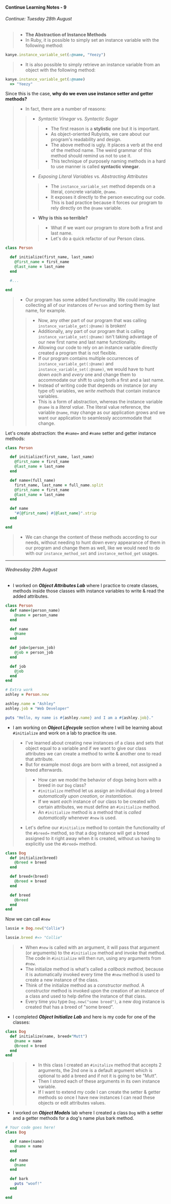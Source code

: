 #### Continue Learning Notes - 9

###### Continue: Tuesday 28th August

>* __The Abstraction of Instance Methods__
>* In Ruby, it is possible to simply set an instance variable with the following method:
```Ruby
kanye.instance_variable_set(:@name, "Yeezy")
```
>* It is also possible to simply retrieve an instance variable from an object with the following method:
```Ruby
kanye.instance_variable_get(:@name)
  => "Yeezy"
```
Since this is the case, __why do we even use instance setter and getter methods?__

>* In fact, there are a number of reasons:
>>* *Syntactic Vinegar* vs. *Syntactic Sugar*
>>>* The first reason is a __stylistic__ one but it is important.
>>>* As object-oriented Rubyists, we care about our program's readability and design.
>>>* The above method is ugly. It places a verb at the end of the method name. The weird grammar of this method should remind us not to use it.
>>>* This technique of purposely naming methods in a hard to use manner is called __syntactic vinegar__.
>>* *Exposing Literal Variables* vs. *Abstracting Attributes*
>>>* The `instance_variable_set` method depends on a literal, concrete variable, `@name`.
>>>* It exposes it directly to the person executing our code. This is bad practice because it forces our program to rely directly on the `@name` variable.
>>* __Why is this so terrible?__
>>>* What if we want our program to store both a first and last name.
>>>* Let's do a quick refactor of our Person class.

```Ruby
class Person

  def initialize(first_name, last_name)
    @first_name = first_name
    @last_name = last_name
  end

  #...

end
```
>* Our program has some added functionality. We could imagine collecting all of our instances of `Person` and sorting them by last name, for example.
>>* Now, any other part of our program that was calling `instance_variable_get(:@name)` is broken!
>>* Additionally, any part of our program that is calling `instance_variable_set(:@name)` isn't taking advantage of our new first name and last name functionality.
>>* Allowing our code to rely on an instance variable directly created a program that is not flexible.
>>* If our program contains multiple occurrences of `instance_variable_get(:@name)` and `instance_variable_set(:@name)`, we would have to hunt down *each* and *every* one and change them to accommodate our shift to using both a first and a last name.
>>* Instead of writing code that depends on instance (or any type of) variables, we *write methods* that contain instance variables.
>>* This is a form of abstraction, whereas the instance variable `@name` is a *literal value*. The literal value reference, the variable `@name`, may change as our application grows and we want our application to seamlessly accommodate that change.

Let's create abstraction: the `#name=` and `#name` setter and getter instance methods:
```Ruby
class Person

  def initialize(first_name, last_name)
    @first_name = first_name
    @last_name = last_name
  end

  def name=(full_name)
    first_name, last_name = full_name.split
    @first_name = first_name
    @last_name = last_name
  end

  def name
    "#{@first_name} #{@last_name}".strip
  end

end
```
>* We can change the content of these methods according to our needs, without needing to hunt down every appearance of them in our program and change them as well, like we would need to do with our `instance_method_set` and `instance_method_get` usages.

---

###### Wednesday 29th August
+ I worked on *__Object Attributes Lab__* where I practice to create classes, methods inside those classes with instance variables to write & read the added attributes.

```Ruby
class Person
  def name=(person_name)
    @name = person_name
  end

  def name
    @name
  end

  def job=(person_job)
    @job = person_job
  end

  def job
    @job
  end
end

# Extra work
ashley = Person.new

ashley.name = "Ashley"
ashley.job = "Web Developer"

puts "Hello, my name is #{ashley.name} and I am a #{ashley.job}."
```
+ I am working on *__Object Lifecycle__*
section where I will be learning about `#initialize` and work on a lab to practice its use.
>* I've learned about creating new instances of a class and sets that object equal to a variable and if we want to give our class attributes we can create a method to write & another one to read that attribute.
>* But for example most dogs are born with a breed, not assigned a breed afterwards.
>>* How can we model the behavior of dogs being born with a breed in our `Dog` class?
>>* `#initialize` method let us assign an individual dog a breed *automatically upon creation*, or *instantiation*.
>>* If we want *each* instance of our class to be created with certain attributes, we must define an `#initialize` method.
>>* An `#initialize` method is a method that is *called automatically* whenever `#new` is used.
>* Let's define our `#initialize` method to contain the functionality of the `#breed=` method, so that a dog instance will get a breed assigned to it right away when it is created, without us having to explicitly use the `#breed=` method.

```Ruby
class Dog
  def initialize(breed)
    @breed = breed
  end

  def breed=(breed)
    @breed = breed
  end

  def breed
    @breed
  end
end
```
Now we can call `#new`

```Ruby
lassie = Dog.new("Collie")

lassie.breed #=> "Collie"
```
>* When `#new` is called with an argument, it will pass that argument (or arguments) to the `#initialize` method and invoke that method. The code in `#initialize` will then run, using any arguments from `#new`.
>* The initialize method is what's called a *callback method*, because it is automatically invoked every time the `#new` method is used to create a new instance of the class.
>* Think of the initialize method as a *constructor method*. A constructor method is invoked upon the creation of an instance of a class and used to help define the instance of that class.
>* Every time you type `Dog.new("some breed")`, a new dog instance is created that has a breed of "some breed".

+ I completed *__Object Initialize Lab__* and here is my code for one of the classes:

```Ruby
class Dog
  def initialize(name, breed="Mutt")
    @name = name
    @breed = breed
  end
end
```
>>* In this class I created an `#initalize` method that accepts 2 arguments, the 2nd one is a default argument which is optional to add a breed and if not it is going to be "Mutt".
>>* Then I stored each of these arguments in its own instance variable.
>>* If I want to extend my code I can create the setter & getter methods so once I have new instances I can read these objects or edit attributes values.

+ I worked on *__Object Models__* lab where I created a class `Dog` with a setter and a getter methods for a dog's name plus bark method.

```Ruby
# Your code goes here!
class Dog

  def name=(name)
    @name = name
  end

  def name
    @name
  end

  def bark
    puts "woof!"
  end

end
```
